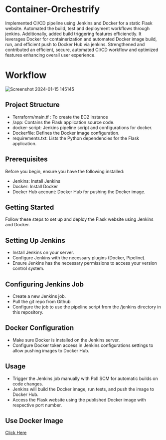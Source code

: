 # Container-Orchestrify
Implemented CI/CD pipeline using Jenkins and Docker for a static Flask website. Automated the build, test and deployment workflows through jenkins. Additionally, added build triggering features efficienctly. It leverages Docker for containerization and automated Docker image build, run, and efficient push to Docker Hub via jenkins. Strengthened and contributed an efficient, secure, automated CI/CD workflow and optimized features enhancing overall user experience.

# Workflow

![Screenshot 2024-01-15 145145](https://github.com/pujangampa/Container-Orchestrify/assets/130989697/b07fd8b8-0dfc-4400-b027-a43fbdc8c49d)


## Project Structure

* Terraform/main.tf : To create the EC2 instance
* /app: Contains the Flask application source code.
* docker-script: Jenkins pipeline script and configurations for docker.
* Dockerfile: Defines the Docker image configuration.
* requirements.txt: Lists the Python dependencies for the Flask application.


## Prerequisites

Before you begin, ensure you have the following installed:

- Jenkins: Install Jenkins
- Docker: Install Docker
- Docker Hub account: Docker Hub for pushing the Docker image.

## Getting Started
Follow these steps to set up and deploy the Flask website using Jenkins and Docker.

## Setting Up Jenkins
- Install Jenkins on your server.
- Configure Jenkins with the necessary plugins (Docker, Pipeline).
- Ensure Jenkins has the necessary permissions to access your version control system.

## Configuring Jenkins Job
- Create a new Jenkins job.
- Pull the git repo from Github
- Configure the job to use the pipeline script from the /jenkins directory in this repository.

## Docker Configuration
- Make sure Docker is installed on the Jenkins server.
- Configure Docker token access in Jenkins configurations settings to allow pushing images to Docker Hub.

## Usage
- Trigger the Jenkins job manually with Poll SCM for automatic builds on code changes.
- Jenkins will build the Docker image, run tests, and push the image to Docker Hub.
- Access the Flask website using the published Docker image with respective port number.

## Use Docker Image
[Click Here](https://hub.docker.com/repository/docker/pujangampa/webapp/general)

